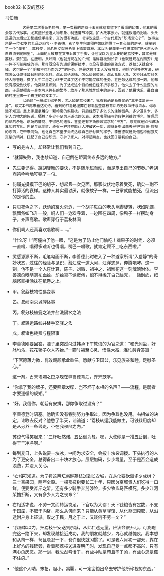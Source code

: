 book32-长安的荔枝

马伯庸

```
		这是第二次看马老的书，第一次看的两京十五日就给我留下了很深的印象，他真的很会写古代故事，尤其擅长塑造人物形象、制造情节冲突、扩大故事张力，就连诙谐的比喻、头头是道的文理史工都能信手拈来，真的很有功底。书评说这是一个古代版的“职场宫心计”，故事主角是一位42岁的九品芝麻官--李善德，花了毕生积蓄刚在郊区购置了一套心仪的房子，就接到了一个“美差”——荔枝使，顾名思义就是给皇上购置荔枝。本以为是美差一件但实则“肥水怎么会白白流到他田里”，上面的人故意在文书上做了手脚，让他误以为皇上要的是荔枝干，其实是鲜荔枝。要知道，在唐朝，从岭南（也就是现在的广州）运鲜荔枝到长安（也就是现在的西安）是一件不可能完成的事。那时既没有先进的保鲜技术，也没有便捷的运输方式，荔枝3天就会坏掉。这可是一个“明知不可为而为之”的任务。但是这位打工人没有放弃，他想了很多种方法，研究怎么让荔枝最长时间的保鲜、怎么最快运输、怎么协调资源、怎么找到人马、各种对比实验各种人际管理，费了九牛二虎之力终于完成了这个不可能完成的任务。在任务达成的那一刻，他却没有感受到快乐，他突然意识到，为了达成这个目的他已经不折手段了，他失去了什么重要的东西。于是他褪去一身本可以拥有的繁华，放弃了那京城梦想中的房子，回到了他最快乐、最自由的村庄里做一个真正的荔枝工了。
		以前读“一骑红尘妃子笑，无人知是荔枝来”，我看到的是杨贵妃的“三千宠爱在一身”。读完本书再来看这句诗，看到的只能是埋葬在颗颗晶莹荔枝背后的无数血汗与泪水。你永远不知道，皇上手里拿着的一颗岭南的鲜荔枝，背后经历了多么长的运输链条、多少道关卡、多少人力物力的传送、牺牲了多少不足为人道也的苦衷。这本书里描写的各种利益的博弈、管理层内部的矛盾、职场的情商、不得已的违规，甚至还有不断修改需求的“甲方”。感觉就是如今职场真实的写照。但是与此同时，还有一种精神能让人冲破这一切，那就是豁出命去守护我们所珍视的东西，它带来闯劲，也让自己不至于最终活成自己所讨厌的样子。李善德就是凭借这种倔强又 真挚的精神，扛起了自己的职责，守护了家人，对得起朋友，也找回了最初的自己。
```

- 写的是古人，却经常让我们看到自己。

- “就算失败，我也想知道，自己倒在距离终点多远的地方。”

- 先生要记得。跳胡旋舞的要诀，不是随乐班而动，而是旋出自己的节奏。”老胡商笑吟吟地叮嘱了一句。

- 何履光摸摸下巴的胡子，想起第一次见面，那家伙伏地等着受死，确实一副不打算活的衰样。这种人其实最讨厌，就像蚊子一样，一巴掌就能拍死，但流出的是你的血。

- 只见夜色之下，跃动的篝火旁边，一个胡子斑白的老头单脚旋转，状如陀螺，飘飘然如飞升一般。峒人们一边欢呼着，一边围在四周，像鸭子一样摆动身子，齐声高歌。歌声穿行于荔枝林间

- 你们峒人还真喜欢唱歌啊……。”

  “什么呀！”阿僮白了他一眼，“这是为了防止他们偷吃！摘果子的时候，必须一直唱，唱得多难听也得唱。嘴巴一唱歌，就肯定顾不上吃东西啦。”

- 灵感源源不断，毛笔勾画不断，李善德此时进入了一种道家所谓“入虚静”的奇妙状态，过往的经验与见识，融汇成一道大河，汪洋恣肆，奔腾咆哮。这一刻，他不是一个人在计算，陈子、刘徽、祖冲之、祖暅在这一刻魂魄附体。李善德的眼睛满布血丝，却丝毫不觉疲倦，恨不得撬开自己脑壳，一磕到底，把脑浆直接涂抹在纸卷之上。

- 甲。叙荔枝物性易变事

  乙。叙岭南京城驿路事

  丙。叙分枝植瓮之法并盐洗隔水之法

  丁。叙转运路线并替手交驿之法

  戊。叙诸色耗费与程限事

- 李善德刚要回答，脑子里突然闪过韩承下午教诲的为官之道：“和光同尘，好处均沾，花花轿子众人齐抬。”一霎时福至心灵，悟性大亮，连忙躬身答道：

  “下官德薄力微，何敢觍颜承此重任。愿献与卫国公，乐见族亲和睦，足慰圣心。”

  这一刻，古来谄媚之臣浮现在李善德背后，齐齐鼓掌。

- “你拿了我的牌子，还要照章发牒，岂不坏了本相的名声？——流程，是弱者才要遵循的规矩。”

- “好，我信你，朝廷有安排，那你争取过没有？”

  李善德登时语塞。他确实没有特别努力争取过，因为争取也没用。右相做的决定，谁敢去反对？他憋了半天，讪讪道：“荔枝转运我能做主，可钱粮用度却是从另外一条线走，不在我权限之内。”

  苏谅气得笑起来：“三杯吐然诺，五岳倒为轻。嘿，大使你是一推五岳倒，吐得干干净净啊。”

- 每到夏日，上头说要一块冰，中间为求安全，会按十块来调拨。下头执行的人为了更安全，总得备出二十块才放心。层层加码，步步增量，至于是否会造成浪费，并没人关心。

- “右相可知道。为了将这两坛新鲜荔枝送到长安城，在从化要砍毁多少成树？三十亩果园，两年全毁。一棵荔枝树要长二十年，只因为京城贵人们吃得一口鲜，便要受斧斤之斫。还有多少骑手奔劳涉险，多少牧监马匹横死，多少江河桨撸折断，又有多少人为之丧命？”

- 右相适才说，不劳一文而转运饶足，下官以为大谬！天下钱粮皆有定数，不支于国库，不取于内帑，那么从何而来？只能从黄草驿馆、从化荔园榨取，从沿途附户身上征派。取之于民，用之于上，又谈何不劳一文？”

- “我原本以为，把荔枝平安送到京城，从此仕途无量，应该会很开心。可我跑完这一路下来，却发现越接近成功，我的朋友就越少，内心就越愧疚。我本想和从前一样，苟且隐忍一下，也许很快就习惯了。可是我六月初一那天，靠在上好坊的残碑旁，看着那荔枝送进春明门时，发现自己竟一点都不高兴，只有满心的厌恶。那一刻，我忽然明悟了，有些冲动是苟且不了的，有些心思是藏不住的。”

- “他这个人呐，笨拙，胆小，窝囊，可一定会豁出命去守护他所珍视的东西。”

